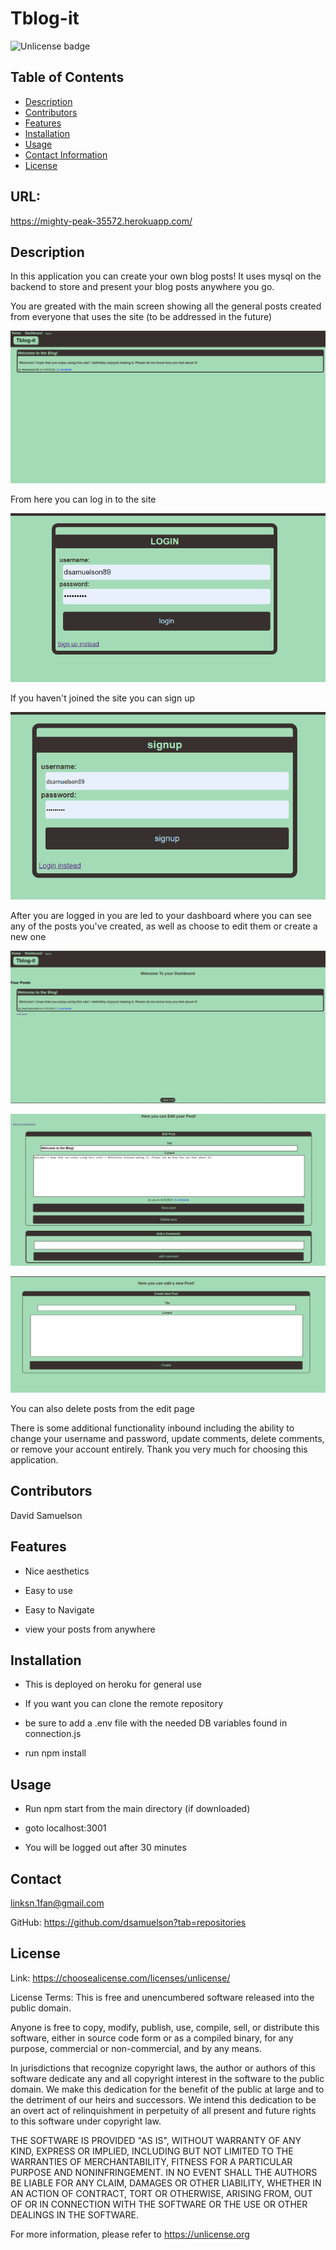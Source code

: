 # Tblog-it
![Unlicense badge](https://img.shields.io/badge/License-Unlicense-success)
## Table of Contents

- [Description](#description)
- [Contributors](#contributors)
- [Features](#features)
- [Installation](#installation)
- [Usage](#usage)
- [Contact Information](#contact)
- [License](#license)

## URL:

https://mighty-peak-35572.herokuapp.com/
## Description

In this application you can create your own blog posts! It uses mysql on the backend to store and present your blog posts anywhere you go.

 You are greated with the main screen showing all the general posts created from everyone that uses the site (to be addressed in the future)

![home-page view](/assets/images/home-page.png)

From here you can log in to the site

![log-in page](/assets/images/login.png)

If you haven't joined the site you can sign up

![signup page](/assets/images/signup.png)

After you are logged in you are led to your dashboard where you can see any of the posts you've created, as well as choose to edit them or create a new one

![dash page](/assets/images/dashboard.png)

![edit page](/assets/images/edit-page.png)

![add page](/assets/images/add-page.png)

You can also delete posts from the edit page

There is some additional functionality inbound including the ability to change your username and password, update comments, delete comments, or remove your account entirely. Thank you very much for choosing this application.

## Contributors

David Samuelson

## Features

- Nice aesthetics

- Easy to use

- Easy to Navigate

- view your posts from anywhere

## Installation

- This is deployed on heroku for general use

- If you want you can clone the remote repository

- be sure to add a .env file with the needed DB variables found in connection.js

- run npm install

## Usage

- Run npm start from the main directory (if downloaded)

- goto localhost:3001

- You will be logged out after 30 minutes

## Contact

linksn.1fan@gmail.com

GitHub: https://github.com/dsamuelson?tab=repositories

## License

Link: https://choosealicense.com/licenses/unlicense/

License Terms:
This is free and unencumbered software released into the public domain.

Anyone is free to copy, modify, publish, use, compile, sell, or
distribute this software, either in source code form or as a compiled
binary, for any purpose, commercial or non-commercial, and by any
means.

In jurisdictions that recognize copyright laws, the author or authors
of this software dedicate any and all copyright interest in the
software to the public domain. We make this dedication for the benefit
of the public at large and to the detriment of our heirs and
successors. We intend this dedication to be an overt act of
relinquishment in perpetuity of all present and future rights to this
software under copyright law.

THE SOFTWARE IS PROVIDED "AS IS", WITHOUT WARRANTY OF ANY KIND,
EXPRESS OR IMPLIED, INCLUDING BUT NOT LIMITED TO THE WARRANTIES OF
MERCHANTABILITY, FITNESS FOR A PARTICULAR PURPOSE AND NONINFRINGEMENT.
IN NO EVENT SHALL THE AUTHORS BE LIABLE FOR ANY CLAIM, DAMAGES OR
OTHER LIABILITY, WHETHER IN AN ACTION OF CONTRACT, TORT OR OTHERWISE,
ARISING FROM, OUT OF OR IN CONNECTION WITH THE SOFTWARE OR THE USE OR
OTHER DEALINGS IN THE SOFTWARE.

For more information, please refer to <https://unlicense.org>
    
